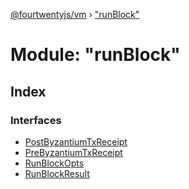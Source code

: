 [@fourtwentyjs/vm](../README.md) › ["runBlock"](_runblock_.md)

# Module: "runBlock"

## Index

### Interfaces

* [PostByzantiumTxReceipt](../interfaces/_runblock_.postbyzantiumtxreceipt.md)
* [PreByzantiumTxReceipt](../interfaces/_runblock_.prebyzantiumtxreceipt.md)
* [RunBlockOpts](../interfaces/_runblock_.runblockopts.md)
* [RunBlockResult](../interfaces/_runblock_.runblockresult.md)
